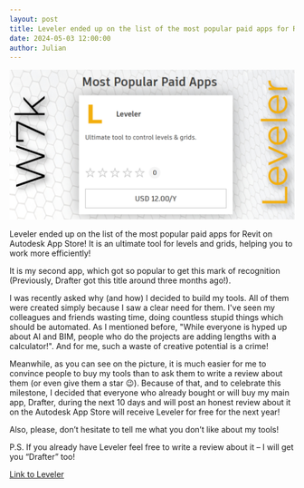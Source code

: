 ```yaml
---
layout: post  
title: Leveler ended up on the list of the most popular paid apps for Revit on Autodesk App Store!
date: 2024-05-03 12:00:00
author: Julian
---
```

![PostPage](/images/2024_BlogPost/levelerMostPopularPost.jpg)

<!--excerpt-->

Leveler ended up on the list of the most popular paid apps for Revit on Autodesk App Store! It is an ultimate tool for levels and grids, helping you to work more efficiently! 

It is my second app, which got so popular to get this mark of recognition (Previously, Drafter got this title around three months ago!).

I was recently asked why (and how) I decided to build my tools. All of them were created simply because I saw a clear need for them. I've seen my colleagues and friends wasting time, doing countless stupid things which should be automated. As I mentioned before, "While everyone is hyped up about AI and BIM, people who do the projects are adding lengths with a calculator!". And for me, such a waste of creative potential is a crime! 

Meanwhile, as you can see on the picture, it is much easier for me to convince people to buy my tools than to ask them to write a review about them (or even give them a star 😉). Because of that, and to celebrate this milestone, I decided that everyone who already bought or will buy my main app, Drafter, during the next 10 days and will post an honest review about it on the Autodesk App Store will receive Leveler for free for the next year! 

Also, please, don’t hesitate to tell me what you don’t like about my tools!

P.S. If you already have Leveler feel free to write a review about it – I will get you “Drafter” too!


[Link to Leveler](https://w7k.pl/tools/leveler/) 
